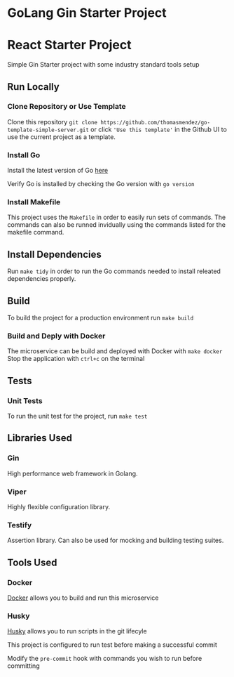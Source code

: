 # GoLang Gin Starter Project

# React Starter Project

Simple Gin Starter project with some industry standard tools setup

## Run Locally

### Clone Repository or Use Template

Clone this repository `git clone https://github.com/thomasmendez/go-template-simple-server.git` or click `'Use this template'` in the Github UI to use the current project as a template.

### Install Go

Install the latest version of Go [here](https://go.dev/doc/install)

Verify Go is installed by checking the Go version with `go version`

### Install Makefile

This project uses the `Makefile` in order to easily run sets of commands. The commands can also be 
runned invidually using the commands listed for the makefile command. 

## Install Dependencies

Run `make tidy` in order to run the Go commands needed to install releated dependencies properly.

## Build

To build the project for a production environment run `make build`

### Build and Deply with Docker

The microservice can be build and deployed with Docker with `make docker`
Stop the application with `ctrl+c` on the terminal

## Tests

### Unit Tests

To run the unit test for the project, run `make test`

## Libraries Used

### Gin

High performance web framework in Golang.

### Viper

Highly flexible configuration library.

### Testify

Assertion library. Can also be used for mocking and building testing suites.

## Tools Used

### Docker

[Docker](https://www.docker.com/) allows you to build and run this microservice

### Husky

[Husky](https://github.com/automation-co/husky) allows you to run scripts in the git lifecyle

This project is configured to run test before making a successful commit

Modify the `pre-commit` hook with commands you wish to run before committing
